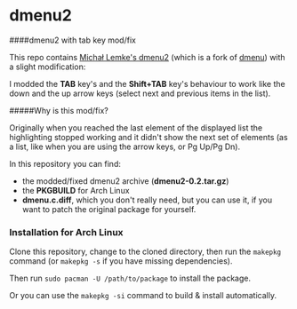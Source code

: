 # dmenu2
####dmenu2 with tab key mod/fix

This repo contains [Michał Lemke's dmenu2](https://bitbucket.org/melek/dmenu2) (which is a fork of [dmenu](http://tools.suckless.org/dmenu/)) with a slight modification: 

I modded the **TAB** key's and the **Shift+TAB** key's behaviour to work like the down and the up arrow keys (select next and previous items in the list).

#####Why is this mod/fix? 

Originally when you reached the last element of the displayed list the highlighting stopped working and it didn't show the next set of elements (as a list, like when you are using the arrow keys, or Pg Up/Pg Dn).

In this repository you can find:

* the modded/fixed dmenu2 archive (**dmenu2-0.2.tar.gz**)
* the **PKGBUILD** for Arch Linux
* **dmenu.c.diff**, which you don't really need, but you can use it, if you want to patch the original package for yourself.

### Installation for Arch Linux

Clone this repository, change to the cloned directory, then run the `makepkg` command (or `makepkg -s` if you have missing dependencies).

Then run `sudo pacman -U /path/to/package` to install the package.

Or you can use the `makepkg -si` command to build & install automatically.
